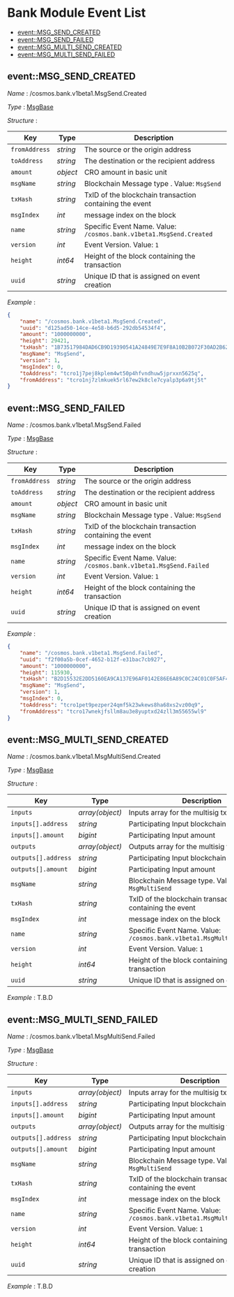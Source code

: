 # Bank Module Event List
- [event::MSG_SEND_CREATED](#eventmsg_send_created)
- [event::MSG_SEND_FAILED](#eventmsg_send_failed)
- [event::MSG_MULTI_SEND_CREATED](#eventmsg_multi_send_created)
- [event::MSG_MULTI_SEND_FAILED](#eventmsg_multi_send_failed)


## event::MSG_SEND_CREATED
*Name* : /cosmos.bank.v1beta1.MsgSend.Created

*Type* : [MsgBase](../README.md#MsgBase)

*Structure* : 

| Key           | Type     | Description                                                        |
| ------------- | -------- | ------------------------------------------------------------------ |
| `fromAddress` | *string* | The source or the origin address                                   |
| `toAddress`   | *string* | The destination or the recipient address                           |
| `amount`      | *object* | CRO amount in basic unit                                           |
| `msgName`     | *string* | Blockchain Message type . Value: `MsgSend`                         |
| `txHash`      | *string* | TxID of the blockchain transaction containing the event            |
| `msgIndex`    | *int*    | message index on the block                                         |
| `name`        | *string* | Specific Event Name. Value: `/cosmos.bank.v1beta1.MsgSend.Created` |
| `version`     | *int*    | Event Version. Value: `1`                                          |
| `height`      | *int64*  | Height of the block containing the transaction                     |
| `uuid`        | *string* | Unique ID that is assigned on event creation                       |

*Example* :

```json
{
    "name": "/cosmos.bank.v1beta1.MsgSend.Created",
    "uuid": "d125ad50-14ce-4e58-b6d5-292db54534f4",
    "amount": "1000000000",
    "height": 29421,
    "txHash": "1B73517984DAD6CB9D19390541A24849E7E9F8A10B2B072F30AD2B62B698A6E7",
    "msgName": "MsgSend",
    "version": 1,
    "msgIndex": 0,
    "toAddress": "tcro1j7pej8kplem4wt50p4hfvndhuw5jprxxn5625q",
    "fromAddress": "tcro1nj7zlmkuek5rl67ew2k8cle7cyalp3p6a9tj5t"
}
```

## event::MSG_SEND_FAILED
*Name* : /cosmos.bank.v1beta1.MsgSend.Failed

*Type* : [MsgBase](../README.md#MsgBase)

*Structure* : 

| Key           | Type     | Description                                                       |
| ------------- | -------- | ----------------------------------------------------------------- |
| `fromAddress` | *string* | The source or the origin address                                  |
| `toAddress`   | *string* | The destination or the recipient address                          |
| `amount`      | *object* | CRO amount in basic unit                                          |
| `msgName`     | *string* | Blockchain Message type . Value: `MsgSend`                        |
| `txHash`      | *string* | TxID of the blockchain transaction containing the event           |
| `msgIndex`    | *int*    | message index on the block                                        |
| `name`        | *string* | Specific Event Name. Value: `/cosmos.bank.v1beta1.MsgSend.Failed` |
| `version`     | *int*    | Event Version. Value: `1`                                         |
| `height`      | *int64*  | Height of the block containing the transaction                    |
| `uuid`        | *string* | Unique ID that is assigned on event creation                      |

*Example* :

```json
{
    "name": "/cosmos.bank.v1beta1.MsgSend.Failed",
    "uuid": "f2f00a5b-0cef-4652-b12f-e31bac7cb927",
    "amount": "1000000000",
    "height": 115930,
    "txHash": "B2D15532E2DD5160EA9CA137E96AF0142E86E6A89C0C24C01C0F5AF49689C901",
    "msgName": "MsgSend",
    "version": 1,
    "msgIndex": 0,
    "toAddress": "tcro1pet9pezper24qmf5k23wkews8ha68xs2vz00q9",
    "fromAddress": "tcro17wnekjfsllm8au3e8yuptxd24zll3m55655wl9"
}
```

## event::MSG_MULTI_SEND_CREATED
*Name* : /cosmos.bank.v1beta1.MsgMultiSend.Created

*Type* : [MsgBase](../README.md#MsgBase)

*Structure* : 

| Key                 | Type            | Description                                                             |
| ------------------- | --------------- | ----------------------------------------------------------------------- |
| `inputs`            | *array(object)* | Inputs array for the multisig tx                                        |
| `inputs[].address`  | *string*        | Participating Input blockchain address                                  |
| `inputs[].amount`   | *bigint*        | Participating Input amount                                              |
| `outputs`           | *array(object)* | Outputs array for the multisig tx                                       |
| `outputs[].address` | *string*        | Participating Input blockchain address                                  |
| `outputs[].amount`  | *bigint*        | Participating Input amount                                              |
| `msgName`           | *string*        | Blockchain Message type. Value: `MsgMultiSend`                          |
| `txHash`            | *string*        | TxID of the blockchain transaction containing the event                 |
| `msgIndex`          | *int*           | message index on the block                                              |
| `name`              | *string*        | Specific Event Name. Value: `/cosmos.bank.v1beta1.MsgMultiSend.Created` |
| `version`           | *int*           | Event Version. Value: `1`                                               |
| `height`            | *int64*         | Height of the block containing the transaction                          |
| `uuid`              | *string*        | Unique ID that is assigned on event creation                            |

*Example* : T.B.D

## event::MSG_MULTI_SEND_FAILED
*Name* : /cosmos.bank.v1beta1.MsgMultiSend.Failed

*Type* : [MsgBase](../README.md#MsgBase)

*Structure* : 

| Key                 | Type            | Description                                                            |
| ------------------- | --------------- | ---------------------------------------------------------------------- |
| `inputs`            | *array(object)* | Inputs array for the multisig tx                                       |
| `inputs[].address`  | *string*        | Participating Input blockchain address                                 |
| `inputs[].amount`   | *bigint*        | Participating Input amount                                             |
| `outputs`           | *array(object)* | Outputs array for the multisig tx                                      |
| `outputs[].address` | *string*        | Participating Input blockchain address                                 |
| `outputs[].amount`  | *bigint*        | Participating Input amount                                             |
| `msgName`           | *string*        | Blockchain Message type. Value: `MsgMultiSend`                         |
| `txHash`            | *string*        | TxID of the blockchain transaction containing the event                |
| `msgIndex`          | *int*           | message index on the block                                             |
| `name`              | *string*        | Specific Event Name. Value: `/cosmos.bank.v1beta1.MsgMultiSend.Failed` |
| `version`           | *int*           | Event Version. Value: `1`                                              |
| `height`            | *int64*         | Height of the block containing the transaction                         |
| `uuid`              | *string*        | Unique ID that is assigned on event creation                           |

*Example* : T.B.D
